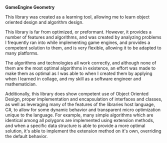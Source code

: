 **GameEngine Geometry**

This library was created as a learning tool, allowing me to learn object oriented design and algorithm design.

This library is far from optimized, or preformant. However, it provides a number of features and algorithms, and was created by analyzing problems I frequently ran into while implementing game engines, and provides a competent solution to them, and is very flexible, allowing it to be adapted to many platforms.

The algorithms and technologies all work correctly, and although none of them are the most optimal algorithms in existence, an effort was made to make them as optimal as I was able to when I created them by applying when I learned in collage, and my skill as a software engineer and mathematician.

Additionally, this library does show competent use of Object Oriented Design, proper implementation and encapsulation of interfaces and classes, as well as leveraging many of the features of the libraries host language, C#, to allow for some dynamic behavior and transparent micro optimization unique to the language. For example, many simple algorithms which are identical among all polygons are implemented using extension methods, and when a specific data structure is able to provide a more optimal solution, it's able to implement the extension method on it's own, overriding the default behavior.